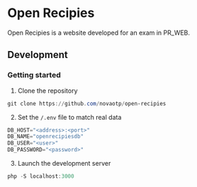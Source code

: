 # Open Recipies

Open Recipies is a website developed for an exam in PR_WEB.

## Development

### Getting started

1. Clone the repository

  ```ps1
  git clone https://github.com/novaotp/open-recipies
  ```

2. Set the `/.env` file to match real data

  ```ps1
  DB_HOST="<address>:<port>"
  DB_NAME="openrecipiesdb"
  DB_USER="<user>"
  DB_PASSWORD="<password>"
  ```

3. Launch the development server

  ```ps1
  php -S localhost:3000
  ```
